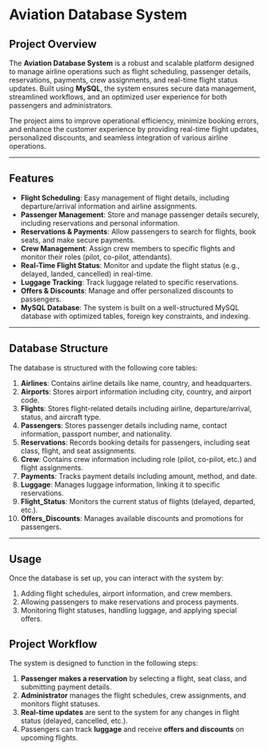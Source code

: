 # **Aviation Database System**

## **Project Overview**
The **Aviation Database System** is a robust and scalable platform designed to manage airline operations such as flight scheduling, passenger details, reservations, payments, crew assignments, and real-time flight status updates. Built using **MySQL**, the system ensures secure data management, streamlined workflows, and an optimized user experience for both passengers and administrators.

The project aims to improve operational efficiency, minimize booking errors, and enhance the customer experience by providing real-time flight updates, personalized discounts, and seamless integration of various airline operations.

---

## **Features**
- **Flight Scheduling**: Easy management of flight details, including departure/arrival information and airline assignments.
- **Passenger Management**: Store and manage passenger details securely, including reservations and personal information.
- **Reservations & Payments**: Allow passengers to search for flights, book seats, and make secure payments.
- **Crew Management**: Assign crew members to specific flights and monitor their roles (pilot, co-pilot, attendants).
- **Real-Time Flight Status**: Monitor and update the flight status (e.g., delayed, landed, cancelled) in real-time.
- **Luggage Tracking**: Track luggage related to specific reservations.
- **Offers & Discounts**: Manage and offer personalized discounts to passengers.
- **MySQL Database**: The system is built on a well-structured MySQL database with optimized tables, foreign key constraints, and indexing.

---

## **Database Structure**

The database is structured with the following core tables:

1. **Airlines**: Contains airline details like name, country, and headquarters.
2. **Airports**: Stores airport information including city, country, and airport code.
3. **Flights**: Stores flight-related details including airline, departure/arrival, status, and aircraft type.
4. **Passengers**: Stores passenger details including name, contact information, passport number, and nationality.
5. **Reservations**: Records booking details for passengers, including seat class, flight, and seat assignments.
6. **Crew**: Contains crew information including role (pilot, co-pilot, etc.) and flight assignments.
7. **Payments**: Tracks payment details including amount, method, and date.
8. **Luggage**: Manages luggage information, linking it to specific reservations.
9. **Flight_Status**: Monitors the current status of flights (delayed, departed, etc.).
10. **Offers_Discounts**: Manages available discounts and promotions for passengers.

---

## **Usage**

Once the database is set up, you can interact with the system by:
1. Adding flight schedules, airport information, and crew members.
2. Allowing passengers to make reservations and process payments.
3. Monitoring flight statuses, handling luggage, and applying special offers.


## **Project Workflow**
The system is designed to function in the following steps:

1. **Passenger makes a reservation** by selecting a flight, seat class, and submitting payment details.
2. **Administrator** manages the flight schedules, crew assignments, and monitors flight statuses.
3. **Real-time updates** are sent to the system for any changes in flight status (delayed, cancelled, etc.).
4. Passengers can track **luggage** and receive **offers and discounts** on upcoming flights.

